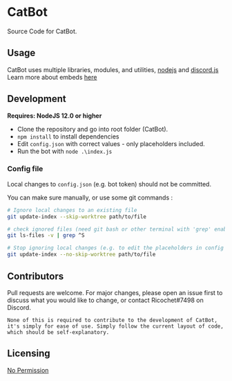 # CatBot

Source Code for CatBot.

## Usage

CatBot uses multiple libraries, modules, and utilities, [nodejs](https://nodejs.org/en/) and [discord.js](https://discord.js.org/#/)
Learn more about embeds [here](https://discordjs.guide/popular-topics/embeds.html#notes)

## Development

**Requires:  NodeJS 12.0 or higher**

- Clone the repository and go into root folder (CatBot).
- `npm install` to install dependencies
- Edit `config.json` with correct values - only placeholders included.
- Run the bot with `node .\index.js`

### Config file

Local changes to `config.json` (e.g. bot token) should not be committed.

You can make sure manually, or use some git commands :

```bash
# Ignore local changes to an existing file
git update-index --skip-worktree path/to/file

# check ignored files (need git bash or other terminal with 'grep' enabled)
git ls-files -v | grep ^S

# Stop ignoring local changes (e.g. to edit the placeholders in config file)
git update-index --no-skip-worktree path/to/file
```

## Contributors

Pull requests are welcome. For major changes, please open an issue first to discuss what you would like to change, or contact Ricochet#7498 on Discord.

```
None of this is required to contribute to the development of CatBot,
it's simply for ease of use. Simply follow the current layout of code,
which should be self-explanatory.
```

## Licensing

[No Permission](https://choosealicense.com/no-permission/)
